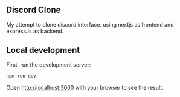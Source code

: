 ## Discord Clone
My attempt to clone discord interface. using nextjs as frontend and expressJs as backend.

## Local development
First, run the development server:

```bash
npm run dev
```
Open [http://localhost:3000](http://localhost:3000) with your browser to see the result.
